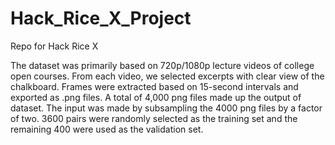 # Hack_Rice_X_Project
Repo for Hack Rice X

The dataset was primarily based on 720p/1080p lecture videos of college open courses. From each video, we selected excerpts with clear view of the chalkboard. Frames were extracted based on 15-second intervals and exported as .png files. A total of 4,000 png files made up the output of dataset. The input was made by subsampling the 4000 png files by a factor of two. 3600 pairs were randomly selected as the training set and the remaining 400 were used as the validation set.
